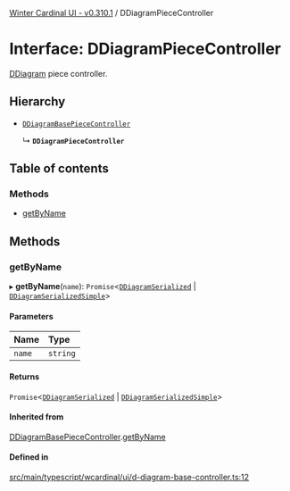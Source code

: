 [Winter Cardinal UI - v0.310.1](../index.md) / DDiagramPieceController

# Interface: DDiagramPieceController

[DDiagram](../classes/DDiagram.md) piece controller.

## Hierarchy

- [`DDiagramBasePieceController`](DDiagramBasePieceController.md)

  ↳ **`DDiagramPieceController`**

## Table of contents

### Methods

- [getByName](DDiagramPieceController.md#getbyname)

## Methods

### getByName

▸ **getByName**(`name`): `Promise`<[`DDiagramSerialized`](DDiagramSerialized.md) \| [`DDiagramSerializedSimple`](DDiagramSerializedSimple.md)\>

#### Parameters

| Name | Type |
| :------ | :------ |
| `name` | `string` |

#### Returns

`Promise`<[`DDiagramSerialized`](DDiagramSerialized.md) \| [`DDiagramSerializedSimple`](DDiagramSerializedSimple.md)\>

#### Inherited from

[DDiagramBasePieceController](DDiagramBasePieceController.md).[getByName](DDiagramBasePieceController.md#getbyname)

#### Defined in

[src/main/typescript/wcardinal/ui/d-diagram-base-controller.ts:12](https://github.com/winter-cardinal/winter-cardinal-ui/blob/v0.310.1/src/main/typescript/wcardinal/ui/d-diagram-base-controller.ts#L12)
